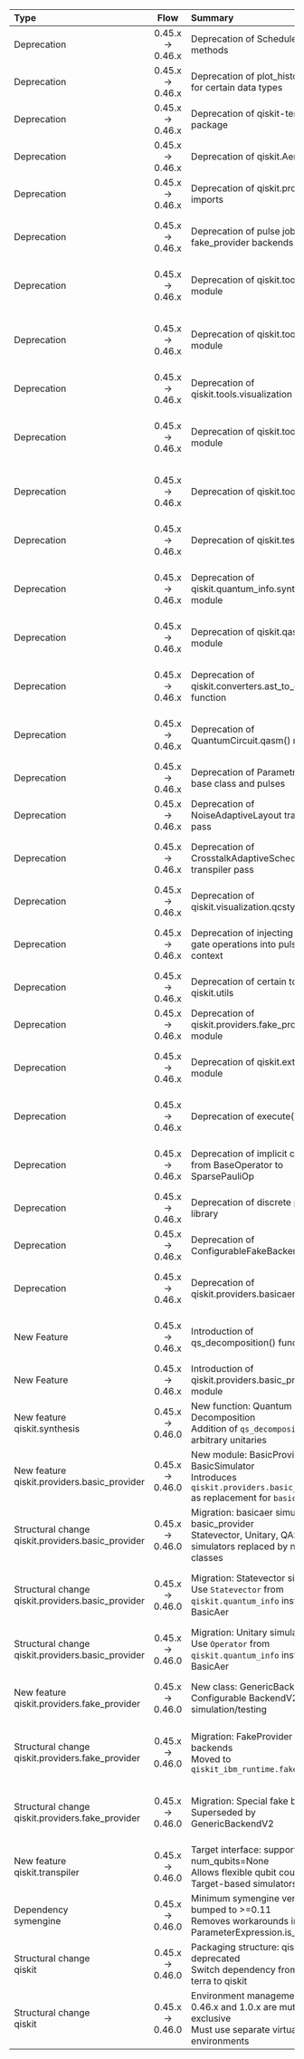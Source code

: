 | Type | Flow | Summary | Artifacts | Pre-migration code | Post-migration code | Difficulty | Impact | References |
| :- | :-: | :- | :- | :- | :- | :- | :- | :- |
| Deprecation | 0.45.x → 0.46.x | Deprecation of ScheduleBlock methods | `ScheduleBlock.scoped_parameters()`, `ScheduleBlock.search_parameters()` | `ScheduleBlock.scoped_parameters()`, `ScheduleBlock.search_parameters()` |  | Moderate | QSE (affects pulse scoping) | [Release Notes](https://docs.quantum.ibm.com/api/qiskit/release-notes/0.46) |
| Deprecation | 0.45.x → 0.46.x | Deprecation of plot_histogram() for certain data types | `plot_histogram()` | `plot_histogram(QuasiDistribution)` | `plot_distribution(QuasiDistribution)` | Low (simple refactorization) | SE (visualization function change) | [Release Notes](https://docs.quantum.ibm.com/api/qiskit/release-notes/0.46) |
| Deprecation | 0.45.x → 0.46.x | Deprecation of qiskit-terra package | `qiskit-terra` | `import qiskit-terra` | `import qiskit` | High (requires package change) | SE (package migration) | [Release Notes](https://docs.quantum.ibm.com/api/qiskit/release-notes/0.46) |
| Deprecation | 0.45.x → 0.46.x | Deprecation of qiskit.Aer object | `qiskit.Aer` | `from qiskit import Aer` | `from qiskit_aer import Aer` | Low (simple refactorization) | SE (namespace change) | [Release Notes](https://docs.quantum.ibm.com/api/qiskit/release-notes/0.46) |
| Deprecation | 0.45.x → 0.46.x | Deprecation of qiskit.providers.aer imports | `qiskit.providers.aer` | `from qiskit.providers import aer` | `from qiskit_aer import aer` | Low (simple refactorization) | SE (namespace change) | [Release Notes](https://docs.quantum.ibm.com/api/qiskit/release-notes/0.46) |
| Deprecation | 0.45.x → 0.46.x | Deprecation of pulse jobs on fake_provider backends | `qiskit.providers.fake_provider` | `backend = FakeBackend()`<br>`pulse_program = pulse.Schedule()`<br>`backend.run(pulse_program)` |  | High (requires alternative simulation library) | QSE (affects pulse simulation) | [Release Notes](https://docs.quantum.ibm.com/api/qiskit/release-notes/0.46) |
| Deprecation | 0.45.x → 0.46.x | Deprecation of qiskit.tools.jupyter module | `qiskit.tools.jupyter` | `from qiskit.tools import jupyter` | `from qiskit_ibm_provider import jupyter` | Moderate (requires package change) | SE (module migration) | [Release Notes](https://docs.quantum.ibm.com/api/qiskit/release-notes/0.46) |
| Deprecation | 0.45.x → 0.46.x | Deprecation of qiskit.tools.monitor module | `qiskit.tools.monitor` | `from qiskit.tools import monitor` |  | Moderate (requires alternative monitoring tools) | SE (module migration) | [Release Notes](https://docs.quantum.ibm.com/api/qiskit/release-notes/0.46) |
| Deprecation | 0.45.x → 0.46.x | Deprecation of qiskit.tools.visualization module | `qiskit.tools.visualization` | `from qiskit.tools import visualization` | `from qiskit import visualization` | Low (simple refactorization) | SE (module migration) | [Release Notes](https://docs.quantum.ibm.com/api/qiskit/release-notes/0.46) |
| Deprecation | 0.45.x → 0.46.x | Deprecation of qiskit.tools.events module | `qiskit.tools.events` | `from qiskit.tools import events` |  | Moderate (requires alternative event handling tools) | SE (module migration) | [Release Notes](https://docs.quantum.ibm.com/api/qiskit/release-notes/0.46) |
| Deprecation | 0.45.x → 0.46.x | Deprecation of qiskit.tools module | `qiskit.tools` | `from qiskit import tools` | `from qiskit import utils` | Moderate (requires module change) | SE (module migration) | [Release Notes](https://docs.quantum.ibm.com/api/qiskit/release-notes/0.46) |
| Deprecation | 0.45.x → 0.46.x | Deprecation of qiskit.test module | `qiskit.test` | `from qiskit import test` |  | Moderate (requires alternative testing tools) | SE (module migration) | [Release Notes](https://docs.quantum.ibm.com/api/qiskit/release-notes/0.46) |
| Deprecation | 0.45.x → 0.46.x | Deprecation of qiskit.quantum_info.synthesis module | `qiskit.quantum_info.synthesis` | `from qiskit.quantum_info import synthesis` | `from qiskit import synthesis` | Moderate (requires module change) | SE (module migration) | [Release Notes](https://docs.quantum.ibm.com/api/qiskit/release-notes/0.46) |
| Deprecation | 0.45.x → 0.46.x | Deprecation of qiskit.qasm module | `qiskit.qasm` | `from qiskit import qasm` | `from qiskit import qasm2` | Moderate (requires module change) | SE (module migration) | [Release Notes](https://docs.quantum.ibm.com/api/qiskit/release-notes/0.46) |
| Deprecation | 0.45.x → 0.46.x | Deprecation of qiskit.converters.ast_to_dag function | `qiskit.converters.ast_to_dag` | `from qiskit.converters import ast_to_dag` | `from qiskit import circuit_to_dag` | Moderate (requires function change) | SE (function migration) | [Release Notes](https://docs.quantum.ibm.com/api/qiskit/release-notes/0.46) |
| Deprecation | 0.45.x → 0.46.x | Deprecation of QuantumCircuit.qasm() method | `QuantumCircuit.qasm()` | `QuantumCircuit.qasm()` | `qasm2.dump()` or `qasm2.dumps()` | Moderate (requires function change) | SE (method migration) | [Release Notes](https://docs.quantum.ibm.com/api/qiskit/release-notes/0.46) |
| Deprecation | 0.45.x → 0.46.x | Deprecation of ParametricPulse base class and pulses | `ParametricPulse` | `from qiskit.pulse import ParametricPulse` | `from qiskit.pulse import SymbolicPulse` | Moderate (requires class change) | QSE (affects pulse programming) | [Release Notes](https://docs.quantum.ibm.com/api/qiskit/release-notes/0.46) |
| Deprecation | 0.45.x → 0.46.x | Deprecation of NoiseAdaptiveLayout transpiler pass | `NoiseAdaptiveLayout` | `from qiskit.transpiler import NoiseAdaptiveLayout` | `from qiskit.transpiler import VF2Layout` or `VF2PostLayout` | Moderate (requires class change) | QSE (affects transpilation) | [Release Notes](https://docs.quantum.ibm.com/api/qiskit/release-notes/0.46) |
| Deprecation | 0.45.x → 0.46.x | Deprecation of CrosstalkAdaptiveSchedule transpiler pass | `CrosstalkAdaptiveSchedule` | `from qiskit.transpiler import CrosstalkAdaptiveSchedule` |  | High (requires alternative transpiler pass) | QSE (affects transpilation) | [Release Notes](https://docs.quantum.ibm.com/api/qiskit/release-notes/0.46) |
| Deprecation | 0.45.x → 0.46.x | Deprecation of qiskit.visualization.qcstyle module | `qiskit.visualization.qcstyle` | `from qiskit.visualization import qcstyle` | `from qiskit.visualization.circuit import qcstyle` | Low (simple refactorization) | SE (module migration) | [Release Notes](https://docs.quantum.ibm.com/api/qiskit/release-notes/0.46) |
| Deprecation | 0.45.x → 0.46.x | Deprecation of injecting circuit gate operations into pulse builder context | `pulse.builder` | `with pulse.build() as schedule:`<br>`    pulse.play(Gaussian(160, 0.1, 40), DriveChannel(0))` | `with pulse.build() as schedule:`<br>`    pulse.call(Gaussian(160, 0.1, 40))` | Moderate (requires function change) | QSE (affects pulse programming) | [Release Notes](https://docs.quantum.ibm.com/api/qiskit/release-notes/0.46) |
| Deprecation | 0.45.x → 0.46.x | Deprecation of certain tools in qiskit.utils | `qiskit.utils` | `from qiskit.utils import *` |  | High (requires alternative utility tools) | SE (utility tools migration) | [Release Notes](https://docs.quantum.ibm.com/api/qiskit/release-notes/0.46) |
| Deprecation | 0.45.x → 0.46.x | Deprecation of qiskit.providers.fake_provider module | `qiskit.providers.fake_provider` | `from qiskit.providers import fake_provider` | `from qiskit_ibm_runtime import fake_provider` | High (requires package change) | SE (module migration) | [Release Notes](https://docs.quantum.ibm.com/api/qiskit/release-notes/0.46) |
| Deprecation | 0.45.x → 0.46.x | Deprecation of qiskit.extensions module | `qiskit.extensions` | `from qiskit import extensions` | `from qiskit.circuit.library import *` | Moderate (requires module change) | SE (module migration) | [Release Notes](https://docs.quantum.ibm.com/api/qiskit/release-notes/0.46) |
| Deprecation | 0.45.x → 0.46.x | Deprecation of execute() function | `execute()` | `execute(circuits, backend)` | `transpile(circuits, backend).run()` | Moderate (requires function change) | QSE (affects circuit execution) | [Release Notes](https://docs.quantum.ibm.com/api/qiskit/release-notes/0.46) |
| Deprecation | 0.45.x → 0.46.x | Deprecation of implicit conversion from BaseOperator to SparsePauliOp | `Estimator.run()` | `Estimator.run(BaseOperator)` | `Estimator.run(SparsePauliOp.from_operator(BaseOperator))` | Moderate (requires explicit conversion) | QSE (affects estimator observable arguments) | [Release Notes](https://docs.quantum.ibm.com/api/qiskit/release-notes/0.46) |
| Deprecation | 0.45.x → 0.46.x | Deprecation of discrete pulse library | `qiskit.pulse` | `from qiskit.pulse import *` | `from qiskit.pulse import SymbolicPulse` | Moderate (requires class change) | QSE (affects pulse programming) | [Release Notes](https://docs.quantum.ibm.com/api/qiskit/release-notes/0.46) |
| Deprecation | 0.45.x → 0.46.x | Deprecation of ConfigurableFakeBackend class | `ConfigurableFakeBackend` | `from qiskit.providers import ConfigurableFakeBackend` | `from qiskit.providers import GenericBackendV2` | Moderate (requires class change) | SE (class migration) | [Release Notes](https://docs.quantum.ibm.com/api/qiskit/release-notes/0.46) |
| Deprecation | 0.45.x → 0.46.x | Deprecation of qiskit.providers.basicaer module | `qiskit.providers.basicaer` | `from qiskit.providers import basicaer` | `from qiskit.providers import basic_provider` | Moderate (requires module change) | SE (module migration) | [Release Notes](https://docs.quantum.ibm.com/api/qiskit/release-notes/0.46) |
| New Feature | 0.45.x → 0.46.x | Introduction of qs_decomposition() function | `qiskit.synthesis` |  | `from qiskit.synthesis import qs_decomposition` | Minimum (new functionality) | QSE (new quantum decomposition method) | [Release Notes](https://docs.quantum.ibm.com/api/qiskit/release-notes/0.46) |
| New Feature | 0.45.x → 0.46.x | Introduction of qiskit.providers.basic_provider module | `qiskit.providers.basic_provider` |  | `from qiskit.providers import basic_provider` | Minimum (new functionality) | SE (new provider module) | [Release Notes](https://docs.quantum.ibm.com/api/q) |
| New feature<br>qiskit.synthesis | 0.45.x → 0.46.0 | New function: Quantum Shannon Decomposition<br>Addition of `qs_decomposition()` for arbitrary unitaries | `qs_decomposition` function |  | from qiskit.synthesis import qs_decomposition<br>decomp = qs_decomposition(unitary) | mínimo (new functionality, no migration required) | qse (enables new synthesis capabilities) | https://docs.quantum.ibm.com/api/qiskit/release-notes#0.46.0 |
| New feature<br>qiskit.providers.basic_provider | 0.45.x → 0.46.0 | New module: BasicProvider and BasicSimulator<br>Introduces `qiskit.providers.basic_provider` as replacement for `basicaer` | `BasicProvider`<br>`BasicSimulator`<br>`BasicProviderJob` |  | from qiskit.providers.basic_provider import BasicProvider<br>provider = BasicProvider()<br>backend = provider.get_backend("basic_simulator") | mínimo (new functionality, no migration required) | qse (new simulation/testing backend) | https://docs.quantum.ibm.com/api/qiskit/release-notes#0.46.0 |
| Structural change<br>qiskit.providers.basic_provider | 0.45.x → 0.46.0 | Migration: basicaer simulators to basic_provider<br>Statevector, Unitary, QASM simulators replaced by new classes | `BasicAerProvider`<br>`QasmSimulatorPy`<br>`UnitarySimulatorPy`<br>`StatevectorSimulatorPy` | from qiskit import BasicAer<br>backend = BasicAer.get_backend("qasm_simulator")<br>result = backend.run(qc).result() | from qiskit.providers.basic_provider import BasicProvider<br>backend = BasicProvider().get_backend("basic_simulator")<br>result = backend.run(qc).result() | baja (direct import/class replacement) | qse (affects simulation/testing flows) | https://docs.quantum.ibm.com/api/qiskit/release-notes#0.46.0 |
| Structural change<br>qiskit.providers.basic_provider | 0.45.x → 0.46.0 | Migration: Statevector simulator<br>Use `Statevector` from `qiskit.quantum_info` instead of BasicAer | `BasicAer`<br>`statevector_simulator` | from qiskit import BasicAer<br>backend = BasicAer.get_backend("statevector_simulator")<br>statevector = backend.run(qc).result().get_statevector() | from qiskit.quantum_info import Statevector<br>statevector = Statevector(qc) | baja (direct class replacement) | qse (affects statevector simulation) | https://docs.quantum.ibm.com/api/qiskit/release-notes#0.46.0 |
| Structural change<br>qiskit.providers.basic_provider | 0.45.x → 0.46.0 | Migration: Unitary simulator<br>Use `Operator` from `qiskit.quantum_info` instead of BasicAer | `BasicAer`<br>`unitary_simulator` | from qiskit import BasicAer<br>backend = BasicAer.get_backend("unitary_simulator")<br>result = backend.run(qc).result() | from qiskit.quantum_info import Operator<br>result = Operator(qc).data | baja (direct class replacement) | qse (affects unitary simulation) | https://docs.quantum.ibm.com/api/qiskit/release-notes#0.46.0 |
| New feature<br>qiskit.providers.fake_provider | 0.45.x → 0.46.0 | New class: GenericBackendV2<br>Configurable BackendV2 for local simulation/testing | `GenericBackendV2` |  | from qiskit.providers.fake_provider import GenericBackendV2<br>backend = GenericBackendV2(num_qubits=3) | mínimo (new functionality, no migration required) | qse (enables flexible backend simulation) | https://docs.quantum.ibm.com/api/qiskit/release-notes#0.46.0 |
| Structural change<br>qiskit.providers.fake_provider | 0.45.x → 0.46.0 | Migration: FakeProvider and fake backends<br>Moved to `qiskit_ibm_runtime.fake_provider` | `FakeProvider`<br>`FakeSherbrooke`<br>other fake backends | from qiskit.providers.fake_provider import FakeProvider, FakeSherbrooke<br>backend1 = FakeProvider().get_backend("fake_ourense")<br>backend2 = FakeSherbrooke() | from qiskit_ibm_runtime.fake_provider import FakeProvider, FakeSherbrooke<br>backend1 = FakeProvider().get_backend("fake_ourense")<br>backend2 = FakeSherbrooke() | baja (import path change, requires new package) | qse (affects backend simulation/testing) | https://docs.quantum.ibm.com/api/qiskit/release-notes#0.46.0 |
| Structural change<br>qiskit.providers.fake_provider | 0.45.x → 0.46.0 | Migration: Special fake backends<br>Superseded by GenericBackendV2 | `FakeBackend5QV2`<br>`FakeBackendV2`<br>`FakeBackendV2LegacyQubitProps`<br>`FakeBackendSimple` | from qiskit.providers.fake_provider import FakeBackend5QV2<br>backend = FakeBackend5QV2() | from qiskit.providers.fake_provider import GenericBackendV2<br>backend = GenericBackendV2(num_qubits=5) | baja (class replacement, different backend properties) | qse (affects backend simulation/testing) | https://docs.quantum.ibm.com/api/qiskit/release-notes#0.46.0 |
| New feature<br>qiskit.transpiler | 0.45.x → 0.46.0 | Target interface: support for num_qubits=None<br>Allows flexible qubit count in Target-based simulators | `Target` |  | from qiskit.transpiler import Target<br>target = Target(num_qubits=None) | mínimo (new functionality, no migration required) | qse (enables flexible transpiler targets) | https://docs.quantum.ibm.com/api/qiskit/release-notes#0.46.0 |
| Dependency<br>symengine | 0.45.x → 0.46.0 | Minimum symengine version bumped to >=0.11<br>Removes workarounds in ParameterExpression.is_real() | `symengine`<br>`ParameterExpression` |  | pip install 'symengine>=0.11' | baja (dependency update, no code refactor) | se (dependency management) | https://docs.quantum.ibm.com/api/qiskit/release-notes#0.46.0 |
| Structural change<br>qiskit | 0.45.x → 0.46.0 | Packaging structure: qiskit-terra deprecated<br>Switch dependency from qiskit-terra to qiskit | `qiskit-terra`<br>`qiskit` | install_requires=['qiskit-terra>=0.44'] | install_requires=['qiskit>=0.44'] | baja (dependency update, no code refactor) | se (dependency management, packaging) | https://docs.quantum.ibm.com/api/qiskit/release-notes#0.46.0 |
| Structural change<br>qiskit | 0.45.x → 0.46.0 | Environment management: Qiskit 0.46.x and 1.0.x are mutually exclusive<br>Must use separate virtual environments | `qiskit` package | pip install --upgrade qiskit | python -m venv qiskit_1.0<br>source qiskit_1.0/bin/activate<br>pip install qiskit>=1 | alta (requires environment recreation, not in-place upgrade) | se (environment, dependency isolation) | https://docs.quantum.ibm.com/api/qiskit/release-notes#0.46.0 |